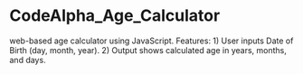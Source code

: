 # CodeAlpha_Age_Calculator
 web-based age calculator using JavaScript. Features: 1) User inputs Date of Birth (day, month, year). 2) Output shows calculated age in years, months, and days.

